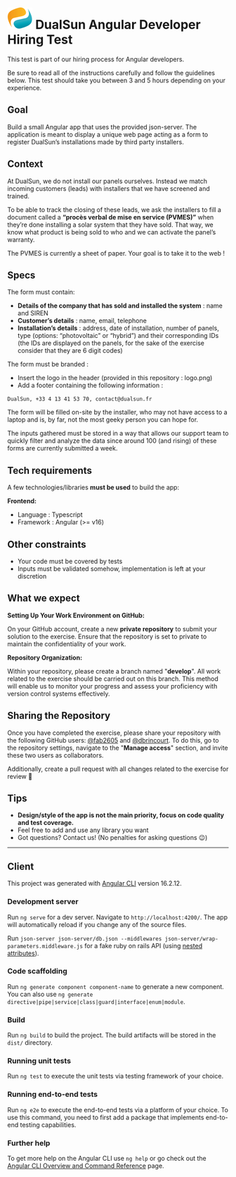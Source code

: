 # ![alt text](logo.png) DualSun Angular Developer Hiring Test

This test is part of our hiring process for Angular developers.

Be sure to read all of the instructions carefully and follow the guidelines below. This test should take you between 3 and 5 hours depending on your experience.

## Goal

Build a small Angular app that uses the provided json-server. The application is meant to display a unique web page acting as a form to register DualSun’s installations made by third party installers.

## Context

At DualSun, we do not install our panels ourselves. Instead we match incoming customers (leads) with installers that we have screened and trained.

To be able to track the closing of these leads, we ask the installers to fill a document called a **“procès verbal de mise en service (PVMES)”** when they’re done installing a solar system that they have sold. That way, we know what product is being sold to who and we can activate the panel’s warranty.

The PVMES is currently a sheet of paper. Your goal is to take it to the web !

## Specs

The form must contain:

- **Details of the company that has sold and installed the system** : name and SIREN
- **Customer’s details** : name, email, telephone
- **Installation’s details** : address, date of installation, number of panels, type (options: “photovoltaic” or “hybrid”) and their corresponding IDs (the IDs are displayed on the panels, for the sake of the exercise consider that they are 6 digit codes)

The form must be branded :
- Insert the logo in the header (provided in this repository : logo.png)
- Add a footer containing the following information :
```
DualSun, +33 4 13 41 53 70, contact@dualsun.fr
```

The form will be filled on-site by the installer, who may not have access to a laptop and is, by far, not the most geeky person you can hope for.

The inputs gathered must be stored in a way that allows our support team to quickly filter and analyze the data since around 100 (and rising) of these forms are currently submitted a week.

## Tech requirements

A few technologies/libraries **must be used** to build the app:

**Frontend:**

- Language : Typescript
- Framework : Angular (>= v16)

## Other constraints

- Your code must be covered by tests
- Inputs must be validated somehow, implementation is left at your discretion

## What we expect

**Setting Up Your Work Environment on GitHub:**

On your GitHub account, create a new **private repository** to submit your solution to the exercise. Ensure that the repository is set to private to maintain the confidentiality of your work.

**Repository Organization:**

Within your repository, please create a branch named "**develop**". All work related to the exercise should be carried out on this branch. This method will enable us to monitor your progress and assess your proficiency with version control systems effectively.

## Sharing the Repository

Once you have completed the exercise, please share your repository with the following GitHub users: [@fab2605](https://github.com/fab2605) and [@dbrincourt](https://github.com/dbrincourt). To do this, go to the repository settings, navigate to the "**Manage access**" section, and invite these two users as collaborators.

Additionally, create a pull request with all changes related to the exercise for review 🙏

## Tips

- **Design/style of the app is not the main priority, focus on code quality and test coverage.**
- Feel free to add and use any library you want
- Got questions? Contact us! (No penalties for asking questions 😉)

---

## Client

This project was generated with [Angular CLI](https://github.com/angular/angular-cli) version 16.2.12.

### Development server

Run `ng serve` for a dev server. Navigate to `http://localhost:4200/`. The app will automatically reload if you change any of the source files.

Run `json-server json-server/db.json --middlewares json-server/wrap-parameters.middleware.js` for a fake ruby on rails API (using [nested attributes](https://api.rubyonrails.org/classes/ActiveRecord/NestedAttributes/ClassMethods.html)).

### Code scaffolding

Run `ng generate component component-name` to generate a new component. You can also use `ng generate directive|pipe|service|class|guard|interface|enum|module`.

### Build

Run `ng build` to build the project. The build artifacts will be stored in the `dist/` directory.

### Running unit tests

Run `ng test` to execute the unit tests via testing framework of your choice.

### Running end-to-end tests

Run `ng e2e` to execute the end-to-end tests via a platform of your choice. To use this command, you need to first add a package that implements end-to-end testing capabilities.

### Further help

To get more help on the Angular CLI use `ng help` or go check out the [Angular CLI Overview and Command Reference](https://angular.io/cli) page.

